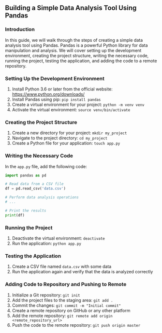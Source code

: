 ## Building a Simple Data Analysis Tool Using Pandas

### Introduction

In this guide, we will walk through the steps of creating a simple data analysis tool using Pandas. Pandas is a powerful Python library for data manipulation and analysis. We will cover setting up the development environment, creating the project structure, writing the necessary code, running the project, testing the application, and adding the code to a remote repository.

### Setting Up the Development Environment

1. Install Python 3.6 or later from the official website: https://www.python.org/downloads/
2. Install Pandas using pip: `pip install pandas`
3. Create a virtual environment for your project: `python -m venv venv`
4. Activate the virtual environment: `source venv/bin/activate`

### Creating the Project Structure

1. Create a new directory for your project: `mkdir my_project`
2. Navigate to the project directory: `cd my_project`
3. Create a Python file for your application: `touch app.py`

### Writing the Necessary Code

In the `app.py` file, add the following code:

```python
import pandas as pd

# Read data from a CSV file
df = pd.read_csv('data.csv')

# Perform data analysis operations
# ...

# Print the results
print(df)
```

### Running the Project

1. Deactivate the virtual environment: `deactivate`
2. Run the application: `python app.py`

### Testing the Application

1. Create a CSV file named `data.csv` with some data
2. Run the application again and verify that the data is analyzed correctly

### Adding Code to Repository and Pushing to Remote

1. Initialize a Git repository: `git init`
2. Add the project files to the staging area: `git add .`
3. Commit the changes: `git commit -m "Initial commit"`
4. Create a remote repository on GitHub or any other platform
5. Add the remote repository: `git remote add origin <remote_repository_url>`
6. Push the code to the remote repository: `git push origin master`